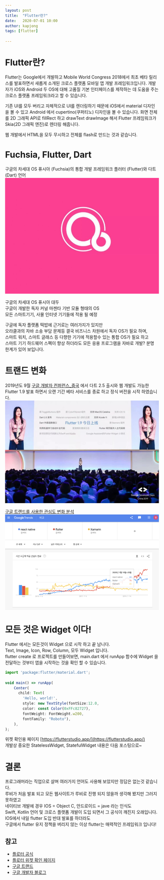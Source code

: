```yaml
---
layout: post
title:  "Flutter란?"
date:   2020-07-01 10:00
author: kapjong
tags: [flutter]

---
```


# Flutter란?
Flutter는 Google에서 개발하고 Mobile World Congress 2018에서 최초 베타 릴리스를 발표하면서 새롭게 소개된 크로스 플랫폼 모바일 앱 개발 프레임워크입니다.
개발자가 iOS와 Android 두 OS에 대해 고품질 기본 인터페이스를 제작하는 데 도움을 주는 크로스 플랫폼 프레임워크라고 할 수 있습니다.

기존 UI를 모두 버리고 자체적으로 UI를 렌더링하기 때문에 iOS에서 material 디자인을 볼 수 있고 Android 에서 cupertino(쿠퍼티노) 디자인을 볼 수 있습니다.
화면 전체를 2D 그래픽 API로 fillRect 하고 drawText drawImage 해서 Flutter 프레임워크가 Skia(2D 그래픽 엔진)로 렌더링 해줍니다.

웹 개발에서 HTML을 모두 무시하고 전체를 flash로 만드는 것과 같습니다.

# Fuchsia, Flutter, Dart
구글의 차세대 OS 퓨시아 (Fuchsia)의 통합 개발 프레임워크 플러터 (Flutter)와 다트 (Dart) 언어
![](/files/posts/202007/1574433796913.jpg)

>
구글의 차세대 OS 퓨시아 대두<br>
구글이 개발한 독자 커널 마젠타 기반 모듈 형태의 OS <br>
모든 스마트기기, 사물 인터넷 기기들에 적용 될 예정<br>


구글에 독자 플랫폼 떡밥에 근거로는 여러가지가 있지만<br>
오라클과의 자바 소송 부담 문제등 결국 비즈니스 차원에서 독자 OS가 필요 하며,<br>
스마트 워치, 스마트 글래스 등 다향한 기기에 적용할수 있는 통합 OS가 필요 하고<br>
스마트 기기 하드웨어 스펙이 향상 하더라도 모든 응용 프로그램을 자바로 개발? 분명 한계가 있어 보입니다.<br>


# 트랜드 변화
2019년도 9월 [구글 개발자 컨퍼런스_중국](https://developers.googleblog.com/2019/09/flutter-news-from-gdd-china-flutter1.9.html?m=1) 에서 다트 2.5 출시와 웹 개발도 가능한
Flutter 1.9 발표 하면서 오랜 기간 베타 서비스를 종료 하고 정식 버전을 시작 하였습니다.
![](/files/posts/202007/mmexport1568123208193.jpg)

[구글 트랜드를 사용한 관심도 변화 분석](https://trends.google.com/trends/explore?date=today%205-y&q=react%20native,flutter,Xamarin)
![](/files/posts/202007/googletrends.png)

# 모든 것은 Widget 이다!
Flutter 에서는 모든것이 Widget 으로 시작 하고 끝 남니다.<br>
Text, Image, Icon, Row, Column, 모두 Widget 입니다.<br>
flutter create 로 프로젝트를 만들어보면, main.dart 에서 runApp 함수에 Widget 을 전달하는 것부터 앱을 시작하는 것을 확인 할 수 있습니다.<br>

```javascript
import 'package:flutter/material.dart';

void main() => runApp(
    Center(
      child: Text(
        'Hello, world!',
        style: new TextStyle(fontSize:12.0,
        color: const Color(0xFFc82727),
        fontWeight: FontWeight.w200,
        fontFamily: "Roboto"),
    ),
);
```

위젯 확인용 페이지 [https://flutterstudio.app/](https://flutterstudio.app/)<br>
개발상 중요한 StatelessWidget, StatefulWidget 내용은 다음 포스팅으로~


# 결론
>
프로그래머라는 직업으로 살며 여러가지 언어도 사용해 보았지만 정답은 없는것 같습니다.<br>
루비가 처음 발표 되고 모든 웹사이트가 루비로 진행 되지 않을까 생각해 봤지만 그러지 못하였고<br>
네이티브 개발에 경우 IOS = Object C, 안드로이드 = jave 라는 인식도<br>
Swift, Kotlin 언어 및 크로스 플랫폼 개발이 도입 되면서 그 공식이 깨진지 오래입니다.<br>
IOS에서 내일 flutter 도입 반대 발표를 하더라도<br>
구글에서 flutter 유지 정책을 버리지 않는 이상 flutter는 매력적인 프레임워크 입니다!<br>

## 참고
 * [플로터 공식](https://flutter.dev/)
 * [플로터 위젯 확인 페이지](https://flutterstudio.app/)
 * [구글 트랜드](trends.google.com)
 * [구글 개발자 블로그](developers.googleblog.com)